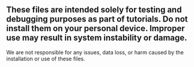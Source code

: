 ## These files are intended solely for testing and debugging purposes as part of tutorials. Do not install them on your personal device. Improper use may result in system instability or damage.

We are not responsible for any issues, data loss, or harm caused by the installation or use of these files.
